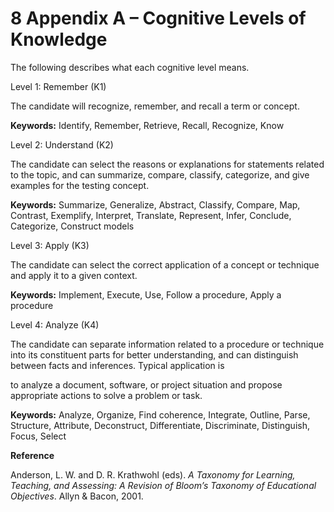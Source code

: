 ﻿#	8 Appendix A – Cognitive Levels of Knowledge

The following describes what each cognitive level means.

Level 1: Remember (K1)

The candidate will recognize, remember, and recall a term or concept.

**Keywords:** Identify, Remember, Retrieve, Recall, Recognize, Know

Level 2: Understand (K2)

The candidate can select the reasons or explanations for statements related to the topic, and can summarize, compare, classify, categorize, and give examples for the testing concept.

**Keywords:** Summarize, Generalize, Abstract, Classify, Compare, Map, Contrast, Exemplify, Interpret, Translate, Represent, Infer, Conclude, Categorize, Construct models

Level 3: Apply (K3)

The candidate can select the correct application of a concept or technique and apply it to a given context.

**Keywords:** Implement, Execute, Use, Follow a procedure, Apply a procedure

Level 4: Analyze (K4)

The candidate can separate information related to a procedure or technique into its constituent parts for better understanding, and can distinguish between facts and inferences. Typical application is

to analyze a document, software, or project situation and propose appropriate actions to solve a problem or task.

**Keywords:** Analyze, Organize, Find coherence, Integrate, Outline, Parse, Structure, Attribute, Deconstruct, Differentiate, Discriminate, Distinguish, Focus, Select

**Reference**

Anderson, L. W. and D. R. Krathwohl (eds). *A Taxonomy for Learning, Teaching, and Assessing: A Revision of Bloom’s Taxonomy of Educational Objectives*. Allyn & Bacon, 2001.
